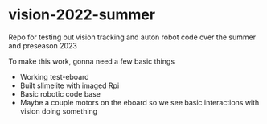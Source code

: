# vision-2022-summer

Repo for testing out vision tracking and auton robot code over the summer and preseason 2023

To make this work, gonna need a few basic things

* Working test-eboard
* Built slimelite with imaged Rpi
* Basic robotic code base
* Maybe a couple motors on the eboard so we see basic interactions with vision doing something
